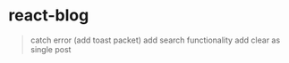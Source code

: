 # react-blog
> catch error (add toast packet)
> add search functionality
> add clear as single post 
